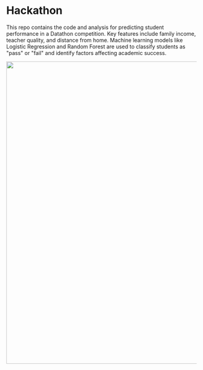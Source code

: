 # Hackathon
This repo contains the code and analysis for predicting student performance in a Datathon competition. Key features include family income, teacher quality, and distance from home. Machine learning models like Logistic Regression and Random Forest are used to classify students as "pass" or "fail" and identify factors affecting academic success.
<p align= "center">
<img src= "file:///C:/Users/HP/Downloads/DALL%C2%B7E%202024-10-08%2016.55.09%20-%20A%20modern%20Nigerian%20secondary%20school%20classroom%20with%20both%20male%20and%20female%20students%20engaged%20with%20books.%20The%20teacher%20is%20standing%20in%20front%20of%20a%20blackboard,%20.webp", width = "800"
</p>
